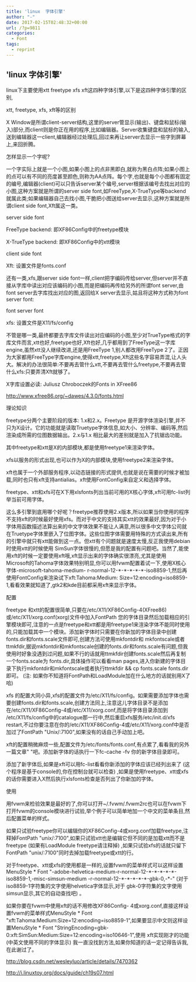 ```yaml
---
title: 'linux  字体引擎'
author: "-"
date: 2017-02-15T02:48:32+00:00
url: /?p=9811
categories:
  - Font
tags:
  - reprint
---
```

## 'linux  字体引擎'
linux下主要使用xtt freetype xfs xft这四种字体引擎,以下是这四种字体引擎的区别,
  
xtt, freetype, xfs, xft等的区别
  
X Window是所谓client-server结构,这里的server管显示(输出)、键盘和鼠标(输入)部分,而client则是你正在用的程序,比如编辑器。Server收集键盘和鼠标的输入,送到编辑器这一client,编辑器经过处理后,回过来再让server去显示一些字到屏幕上,来回折腾。
  
怎样显示一个字呢?
  
一个字实际上就是一个小图,如果小图上的点非黑即白,就称为黑白点阵;如果小图上的点可以有不同的亮度甚至颜色,则称为AA点阵。每个字,也就是每个小图都有固定的编号,编辑器(client)可以只告诉server某个编号,server根据该编号去找出对应的小图,这种方案就是所谓的server side font,如FreeType,X-TrueType等backend就属此类;如果编辑器自己去找小图,干脆把小图送给server去显示,这种方案就是所谓client side font,Xft属这一类。
  
server side font
  
FreeType backend: 即XF86Config中的freetype模块
  
X-TrueType backend: 即XF86Config中的xtt模块
  
client side font
  
Xft: 设置文件是fonts.conf
  
还有一类,xfs,跟server side font一样,client把字编码传给server,但server并不直接从字库中读出对应该编码的小图,而是把编码再传给另外的所谓font server,由font server去字库找出对应的图,返回给X server去显示,姑且将这种方式称为font server font:
  
font server font
  
xfs: 设置文件是X11/fs/config
  
不管是哪一类,最终都要去字库文件读出对应编码的小图,至少对TrueType格式的字库文件而言,xtt也好,freetype也好,Xft也好,几乎都用到了FreeType这一字库engine,虽然xtt没人继续改进,还是用FreeType 1,别人都改用FreeType 2了。正因为大家都用FreeType字库engine,使得xtt,freetype,Xft这些名字容易弄混,让人头大。解决的办法很简单:不要再去管什么xtt,不要再去管什么freetype,不要再去管什么xfs:只要弄清Xft就够了。

X字库设置必读: Juliusz Chroboczek的Fonts in XFree86
  
http://www.xfree86.org/~dawes/4.3.0/fonts.html


理论知识
  
freetype分两个主要阶段的版本: 1.x和2.x。Freetype 是开源字体渲染引擎,并不只为X设计。它的功能就是读取Truetype字体信息,如大小、分辨率、编码等,然后渲染成所需的位图数据输出。2.x与1.x 相比最大的差别就是加入了抗锯齿功能。
  
其中freetype和xtt是X的内部模块,都是使用freetype1来渲染字体。
  
xfs以服务的形式出现,也可以作为X的内部模块,使用freetype2来渲染字体。
  
xft也属于一个外部服务程序,以动态链接的形式提供,也就是说在需要的时候才被加载,同时也只有xft支持antialias。xft使用FontConfig来自定义和选择字体。
  
freetype、xtt和xfs可在X下用xlsfonts列出当前可用的X核心字体,xft可用fc-list列举当前可用字体。
  
这么多引擎到底用哪个好呢？freetype推荐使用2.x版本,所以如果当你使用的程序不支持xft的时候最好使用xfs。而对于中文的支持其实xtt的效果最好,因为对于小字体用函数描述法算出来的中文字体效果不能让人满意,所以很多中文字体公司就在Truetype字体里嵌入了位图字体。这些位图字体需要用特殊的方式读出来,所有的引擎中就只有xtt能做到这一点。但xtt有个问题就是速度太慢,反正我使用debian时使用xtt的时候使用 SimSun字体很慢的,但愿是我的配置有问题吧。当然了,能使用xft的时候一定要使用xft哦,xft显示出来的字体确实很漂亮,尤其是使用 Microsoft的Tahoma字体效果特别明显,你可以用fvwm配置着试一下,使用X核心字体-microsoft-tahoma-medium- r-normal-12-\*-\*-\*-\*-*-iso8859-1,然后再使用FontConfig来渲染试下xft:Tahoma:Medium: Size=12:encoding=iso8859-1,看看效果就知道了,gtk2和kde目前都采用xft来显示字体。

配置
  
freetype 和xtt的配置很简单,只要在/etc/X11/XF86Config-4(XFree86)或/etc/X11/xorg.conf(xorg)文件中加入FontPath 您的字体目录然后加载相应的引擎模块即可,注意的一点是freetype和xtt都是用freetype1来渲染字体不能同时使用的,只能加载其中一个模块。添加新字体时只需要在你新加的字体目录中创建fonts.dir和fonts.scale文件即可,创建方法可使用mkfontdir和 mkfontscale或者ttmkfdir,据说mkfontdir和mkfontscale创建的fonts.dir和fonts.scale有问题,但我使用时好象没遇到过问题,如果不行的话就用ttmkfdir创建fonts.scale然后再复制一个fonts.scale为 fonts.dir,具体操作可以看看man pages,进入你新建的字体目录下执行mkfontdir和mkfontscale或者执行ttmkfdir && cp fonts.scale fonts.dir即可。 (注: 如果你不知道将FontPath和LoadModule加在什么地方的话就别用X了哈) 
  
xfs 的配置大同小异,xfs的配置文件为/etc/X11/fs/config。如果需要添加字体也需要创建fonts.dir和fonts.scale,创建方法同上,注意这儿字体目录不是添加在/etc/X11/XF86Config-4或/etc/X11/xorg.conf,而是将字体目录添加到 /etc/X11/fs/config中的catalogue那一行中,然后重启xfs服务/etc/init.d/xfs restart,不过你要注意在你的/etc/X11/XF86Config-4或/etc/X11/xorg.conf中是否加过了FontPath "Unix/:7100",如果没有的话自己手动加上吧。
  
xft的配置稍微麻烦一些,配置文件为/etc/fonts/fonts.conf,有点累了,看看我的另外一篇文章" "吧。添加新字体的话执行一下fc-cache -fv 你的新字体目录即可。
  
添加了新字体后,如果是xft可以用fc-list看看你新添加的字体应该已经列出来了 (这个程序是基于console的,你在控制台就可以检查) ,如果是使用freetype、xtt或xfs的话你需要进入X然后执行xlsfonts检查是否列出了你新加的字体。

使用
  
用fvwm来检验效果是最好的了,你可以打开~/.fvwm/.fvwm2rc也可以在fvwm下打开fvwm的console模块进行试验,举个例子可以简单地加一个中文的菜单条目,然后配置菜单的样式。
  
如果只试验freetype你可以编辑你的XF86Config-4或xorg.conf加载freetype,注释掉FontPath "unix/:7100",如果只试验xtt也是编辑它但不同的是加载xtt而不是freetype (如果有LoadModule freetype请注释掉) ,如果只试验xfs的话就只留下FontPath "unix/:7100"同时去掉加载freetype或xtt的行。
  
对于freetype、xtt或xfs的使用都是一样的,设置fvwm的菜单样式可以这样设置MenuStyle \* Font "-adobe-helvetica-medium-r-normal-12-\*-\*-\*-\*-\*-iso8859-1,-misc-simsun-medium -r-normal-12-\*-\*-\*-\*-\*-gbk-0,-\*-" (对于iso8859-1字符集的文字使用helvetica字体显示,对于 gbk-0字符集的文字使用simsun显示,其它的自动查找吧) 。
  
如果你要在fvwm中使用xft的话不用修改XF86Config- 4或xorg.conf,直接这样设置fvwm的菜单样式MenuStyle \* Font "xft:Tahoma:Medium:Size=12:encoding=iso8859-1",如果要显示中文则这样设置MenuStyle \* Font "StringEncoding=gbk-0:xft:SimSun:Medium:Size=12:encoding=iso10646-1",使用 xft实现刚才的功能 (中英文使用不同的字体显示) 我一直没找到方法,如果你知道的话一定记得告诉我,在此谢过了。

http://blog.csdn.net/wesleyluo/article/details/7470362

http://i.linuxtoy.org/docs/guide/ch19s07.html